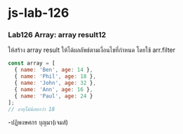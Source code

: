 # js-lab-126
### Lab126 Array: array result12
ให้สร้าง array result ให้ได้ผลลัพธ์ตามเงื่อนไขที่กำหนด โดยใช้ arr.filter

```JavaScript
const array = [
  { name: 'Ben', age: 14 },
  { name: 'Phil', age: 18 },
  { name: 'John', age: 32 },
  { name: 'Ann', age: 16 },
  { name: 'Paul', age: 24 }
];
// อายุไม่น้อยกว่า 18 
```
-ปฏิพงษศกร บุญมา(เจมส์)